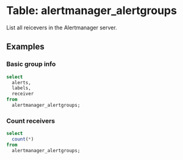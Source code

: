 # Table: alertmanager_alertgroups

List all reicevers in the Alertmanager server.

## Examples

### Basic group info

```sql
select
  alerts,
  labels,
  receiver
from
  alertmanager_alertgroups;
```


### Count receivers

```sql
select
  count(*)
from
  alertmanager_alertgroups;
```

